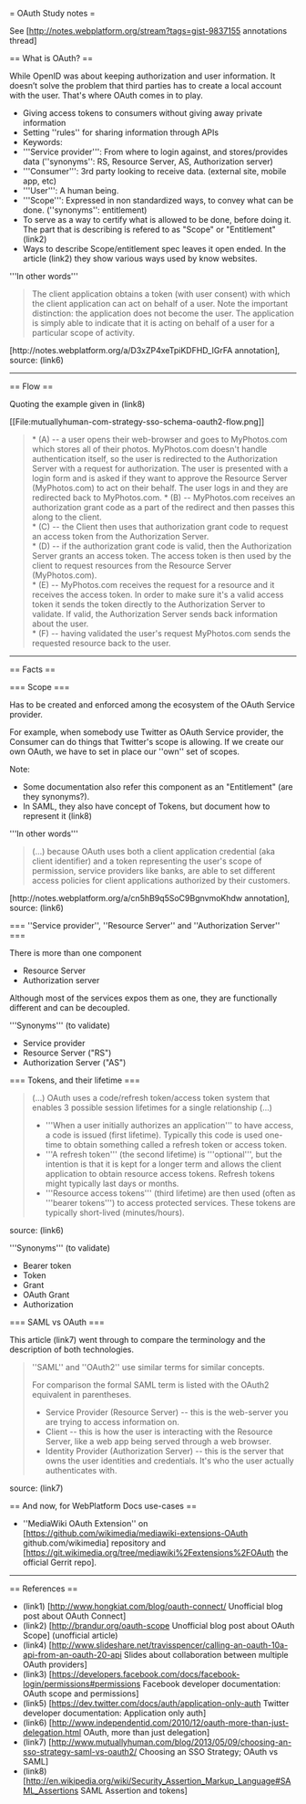 = OAuth Study notes =

See [http://notes.webplatform.org/stream?tags=gist-9837155 annotations thread]

== What is OAuth? ==

While OpenID was about keeping authorization and user information. It doesn’t solve the problem that third parties has to create a local account with the user. That's where OAuth comes in to play.

* Giving access tokens to consumers without giving away private information<br />
* Setting ''rules'' for sharing information through APIs<br />
* Keywords:<br />
* '''Service provider''': From where to login against, and stores/provides data (''synonyms'': RS, Resource Server, AS, Authorization server)<br />
* '''Consumer''': 3rd party looking to receive data. (external site, mobile app, etc)<br />
* '''User''': A human being.<br />
* '''Scope''': Expressed in non standardized ways, to convey what can be done. (''synonyms'': entitlement)<br />
* To serve as a way to certify what is allowed to be done, before doing it. The part that is describing is refered to as &quot;Scope&quot; or &quot;Entitlement&quot; (link2)<br />
* Ways to describe Scope/entitlement spec leaves it open ended. In the article (link2) they show various ways used by know websites.

'''In other words'''

<blockquote>The client application obtains a token (with user consent) with which the client application can act on behalf of a user. Note the important distinction: the application does not become the user. The application is simply able to indicate that it is acting on behalf of a user for a particular scope of activity.
</blockquote>
[http://notes.webplatform.org/a/D3xZP4xeTpiKDFHD_IGrFA annotation], source: (link6)


-----

== Flow ==

Quoting the example given in (link8)

[[File:mutuallyhuman-com-strategy-sso-schema-oauth2-flow.png]]

<blockquote>
* (A) -- a user opens their web-browser and goes to MyPhotos.com which stores all of their photos. MyPhotos.com doesn't handle authentication itself, so the user is redirected to the Authorization Server with a request for authorization. The user is presented with a login form and is asked if they want to approve the Resource Server (MyPhotos.com) to act on their behalf. The user logs in and they are redirected back to MyPhotos.com.
* (B) -- MyPhotos.com receives an authorization grant code as a part of the redirect and then passes this along to the client.<br />
* (C) -- the Client then uses that authorization grant code to request an access token from the Authorization Server.<br />
* (D) -- if the authorization grant code is valid, then the Authorization Server grants an access token. The access token is then used by the client to request resources from the Resource Server (MyPhotos.com).<br />
* (E) -- MyPhotos.com receives the request for a resource and it receives the access token. In order to make sure it's a valid access token it sends the token directly to the Authorization Server to validate. If valid, the Authorization Server sends back information about the user.<br />
* (F) -- having validated the user's request MyPhotos.com sends the requested resource back to the user.
</blockquote>

-----

== Facts ==

=== Scope ===

Has to be created and enforced among the ecosystem of the OAuth Service provider.

For example, when somebody use Twitter as OAuth Service provider, the Consumer can do things that Twitter's scope is allowing. If we create our own OAuth, we have to set in place our ''own'' set of scopes.

Note:

* Some documentation also refer this component as an &quot;Entitlement&quot; (are they synonyms?).<br />
* In SAML, they also have concept of Tokens, but document how to represent it (link8)

'''In other words'''

<blockquote>(...) because OAuth uses both a client application credential (aka client identifier) and a token representing the user's scope of permission, service providers like banks, are able to set different access policies for client applications authorized by their customers.
</blockquote>
[http://notes.webplatform.org/a/cn5hB9q5SoC9BgnvmoKhdw annotation], source: (link6)

=== ''Service provider'', ''Resource Server'' and ''Authorization Server'' ===

There is more than one component

* Resource Server<br />
* Authorization server

Although most of the services expos them as one, they are functionally different and can be decoupled.

'''Synonyms''' (to validate)

* Service provider<br />
* Resource Server (&quot;RS&quot;)<br />
* Authorization Server (&quot;AS&quot;)

=== Tokens, and their lifetime ===

<blockquote>(...) OAuth uses a code/refresh token/access token system that enables 3 possible session lifetimes for a single relationship (...)

* '''When a user initially authorizes an application''' to have access, a code is issued (first lifetime). Typically this code is used one-time to obtain something called a refresh token or access token.<br />
* '''A refresh token''' (the second lifetime) is '''optional''', but the intention is that it is kept for a longer term and allows the client application to obtain resource access tokens. Refresh tokens might typically last days or months.<br />
* '''Resource access tokens''' (third lifetime) are then used (often as '''bearer tokens''') to access protected services. These tokens are typically short-lived (minutes/hours).
</blockquote>
source: (link6)

'''Synonyms''' (to validate)

* Bearer token<br />
* Token<br />
* Grant<br />
* OAuth Grant<br />
* Authorization

=== SAML vs OAuth ===

This article (link7) went through to compare the terminology and the description of both technologies.

<blockquote>''SAML'' and ''OAuth2'' use similar terms for similar concepts.

For comparison the formal SAML term is listed with the OAuth2 equivalent in parentheses.

* Service Provider (Resource Server) -- this is the web-server you are trying to access information on.
* Client -- this is how the user is interacting with the Resource Server, like a web app being served through a web browser.
* Identity Provider (Authorization Server) -- this is the server that owns the user identities and credentials. It's who the user actually authenticates with.
</blockquote>
source: (link7)

== And now, for WebPlatform Docs use-cases ==

* ''MediaWiki OAuth Extension'' on [https://github.com/wikimedia/mediawiki-extensions-OAuth github.com/wikimedia] repository and [https://git.wikimedia.org/tree/mediawiki%2Fextensions%2FOAuth the official Gerrit repo].


-----

== References ==

* (link1) [http://www.hongkiat.com/blog/oauth-connect/ Unofficial blog post about OAuth Connect]<br />
* (link2) [http://brandur.org/oauth-scope Unofficial blog post about OAuth Scope] (unofficial article)<br />
* (link4) [http://www.slideshare.net/travisspencer/calling-an-oauth-10a-api-from-an-oauth-20-api Slides about collaboration between multiple OAuth providers]<br />
* (link3) [https://developers.facebook.com/docs/facebook-login/permissions#permissions Facebook developer documentation: OAuth scope and permissions]<br />
* (link5) [https://dev.twitter.com/docs/auth/application-only-auth Twitter developer documentation: Application only auth]<br />
* (link6) [http://www.independentid.com/2010/12/oauth-more-than-just-delegation.html OAuth, more than just delegation]<br />
* (link7) [http://www.mutuallyhuman.com/blog/2013/05/09/choosing-an-sso-strategy-saml-vs-oauth2/ Choosing an SSO Strategy; OAuth vs SAML]<br />
* (link8) [http://en.wikipedia.org/wiki/Security_Assertion_Markup_Language#SAML_Assertions SAML Assertion and tokens]
